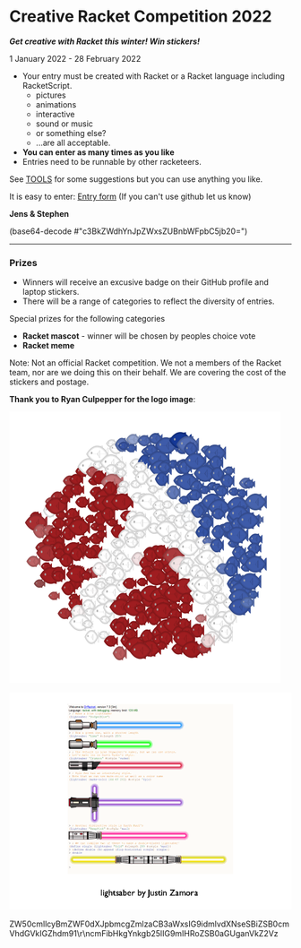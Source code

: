 # Creative Racket Competition 2022

***Get creative with Racket this winter! Win stickers!***

1 January 2022 - 28 February 2022

* Your entry must be created with Racket or a Racket language including RacketScript.
  * pictures
  * animations 
  * interactive
  * sound or music
  * or something else?
  * ...are all acceptable.
* **You can enter as many times as you like**
* Entries need to be runnable by other racketeers.

See [TOOLS](TOOLS.md) for some suggestions but you can use anything you like.

It is easy to enter: [Entry form](https://github.com/standard-fish/racket-creative-graphics-2022/issues/new?assignees=spdegabrielle&labels=&template=submit-competition-entry.md&title=%5BENTRY%5D)  (If you can't use github let us know)

**Jens & Stephen**

(base64-decode #"c3BkZWdhYnJpZWxsZUBnbWFpbC5jb20=")

----

### Prizes

* Winners will receive an excusive badge on their GitHub profile and laptop stickers. 
* There will be a range of categories to reflect the diversity of entries.

Special prizes for the following categories

* **Racket mascot** - winner will be chosen by peoples choice vote
* **Racket meme** 


Note: Not an official Racket competition. We not a members of the Racket team, nor are we doing this on their behalf. We are covering the cost of the stickers and postage.


**Thank you to Ryan Culpepper for the logo image**: 

![Racket Logo as a school of fish by Ryan Culpepper](dense.png)


![showreel5restore-bg.gif](showreel5restore-bg.gif)

ZW50cmllcyBmZWF0dXJpbmcgZmlzaCB3aWxsIG9idmlvdXNseSBiZSB0cmVhdGVkIGZhdm91\r\ncmFibHkgYnkgb25lIG9mIHRoZSB0aGUganVkZ2Vz

